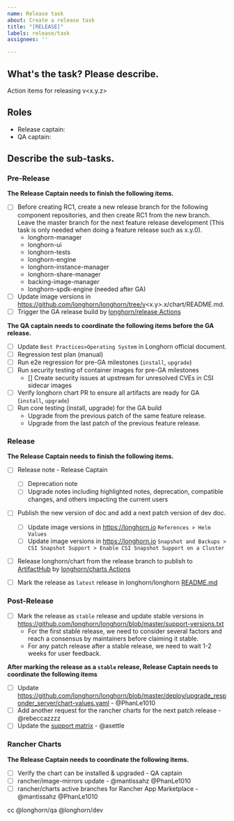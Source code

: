 ```yaml
---
name: Release task
about: Create a release task
title: "[RELEASE]"
labels: release/task
assignees: ''

---
```


## What's the task? Please describe.
Action items for releasing v<x.y.z>

## Roles
- Release captain: <!--responsible for RD efforts of release development and coordinating with QA captain-->
- QA captain: <!--responsible for coordinating QA efforts of release testing tasks-->

## Describe the sub-tasks.

### Pre-Release

**The Release Captain needs to finish the following items.**

- [ ] Before creating RC1, create a new release branch for the following component repositories, and then create RC1 from the new branch. Leave the master branch for the next feature release development (This task is only needed when doing a feature release such as x.y.0).
  - longhorn-manager
  - longhorn-ui
  - longhorn-tests
  - longhorn-engine
  - longhorn-instance-manager
  - longhorn-share-manager
  - backing-image-manager
  - longhorn-spdk-engine (needed after GA)
- [ ] Update image versions in https://github.com/longhorn/longhorn/tree/v<x.y>.x/chart/README.md.
- [ ] Trigger the GA release build by [longhorn/release Actions](https://github.com/longhorn/release/actions/workflows/release.yml)

**The QA captain needs to coordinate the following items before the GA release.**

- [ ] Update `Best Practices>Operating System` in Longhorn official document.
- [ ] Regression test plan (manual)
- [ ] Run e2e regression for pre-GA milestones (`install`, `upgrade`) 
- [ ] Run security testing of container images for pre-GA milestones
  - [] Create security issues at upstream for unresolved CVEs in CSI sidecar images
- [ ] Verify longhorn chart PR to ensure all artifacts are ready for GA (`install`, `upgrade`)
- [ ] Run core testing (install, upgrade) for the GA build
  - Upgrade from the previous patch of the same feature release. 
  - Upgrade from the last patch of the previous feature release.
 
### Release

**The Release Captain needs to finish the following items.**

- [ ] Release note - Release Captain
  - [ ] Deprecation note
  - [ ] Upgrade notes including highlighted notes, deprecation, compatible changes, and others impacting the current users
- [ ] Publish the new version of doc and add a next patch version of dev doc.
  - [ ] Update image versions in https://longhorn.io `References > Helm Values` 
  - [ ] Update image versions in https://longhorn.io `Snapshot and Backups > CSI Snapshot Support > Enable CSI Snapshot Support on a Cluster`
- [ ] Release longhorn/chart from the release branch to publish to [ArtifactHub](https://artifacthub.io/packages/helm/longhorn/longhorn) by [longhorn/charts Actions](https://github.com/longhorn/charts)
- [ ] Mark the release as `latest` release in longhorn/longhorn [README.md](https://github.com/longhorn/longhorn)


### Post-Release

- [ ] Mark the release as `stable` release and update stable versions in https://github.com/longhorn/longhorn/blob/master/support-versions.txt
  - For the first stable release, we need to consider several factors and reach a consensus by maintainers before claiming it stable. 
  - For any patch release after a stable release, we need to wait 1-2 weeks for user feedback.

**After marking the release as a `stable` release, Release Captain needs to coordinate the following items**

- [ ] Update https://github.com/longhorn/longhorn/blob/master/deploy/upgrade_responder_server/chart-values.yaml  - @PhanLe1010 
- [ ] Add another request for the rancher charts for the next patch release - @rebeccazzzz  
- [ ] Update the [support matrix](https://www.suse.com/suse-longhorn/support-matrix/) - @asettle

### Rancher Charts

**The Release Captain needs to coordinate the following items.**

- [ ] Verify the chart can be installed & upgraded - QA captain
- [ ] rancher/image-mirrors update - @mantissahz @PhanLe1010
- [ ] rancher/charts active branches for Rancher App Marketplace - @mantissahz @PhanLe1010 

cc @longhorn/qa @longhorn/dev 
